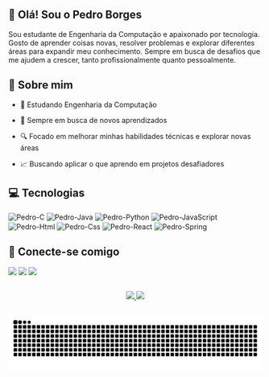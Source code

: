 ## 👋 Olá! Sou o Pedro Borges 

   Sou estudante de Engenharia da Computação e apaixonado por tecnologia. Gosto de aprender coisas novas, resolver problemas e explorar diferentes áreas para expandir meu conhecimento. Sempre em busca de desafios que me ajudem a crescer, tanto profissionalmente quanto pessoalmente.

## 🚀 Sobre mim
- 🎯 Estudando Engenharia da Computação

- 🌱 Sempre em busca de novos aprendizados

- 🔍 Focado em melhorar minhas habilidades técnicas e explorar novas áreas

- 📈 Buscando aplicar o que aprendo em projetos desafiadores

## 💻 Tecnologias
<div style="display: inline_block;">
  <img align="center" alt="Pedro-C" height="30" width="40" src="https://cdn.jsdelivr.net/gh/devicons/devicon@latest/icons/c/c-original.svg">
  <img align="center" alt="Pedro-Java" height="30" width="40" src="https://cdn.jsdelivr.net/gh/devicons/devicon@latest/icons/java/java-original.svg" />
  <img align="center" alt="Pedro-Python" height="30" width="40" src="https://cdn.jsdelivr.net/gh/devicons/devicon@latest/icons/python/python-original.svg" />
  <img align="center" alt="Pedro-JavaScript" height="30" width="40" src="https://cdn.jsdelivr.net/gh/devicons/devicon@latest/icons/javascript/javascript-original.svg" />
  <img align="center" alt="Pedro-Html" height="30" width="40" src="https://cdn.jsdelivr.net/gh/devicons/devicon@latest/icons/html5/html5-original.svg" />   
  <img align="center" alt="Pedro-Css" height="30" width="40" src="https://cdn.jsdelivr.net/gh/devicons/devicon@latest/icons/css3/css3-original.svg" />   
  <img align="center" alt="Pedro-React" height="30" width="40" src="https://cdn.jsdelivr.net/gh/devicons/devicon@latest/icons/react/react-original.svg" />
  <img align="center" alt="Pedro-Spring" height="30" width="40" src="https://cdn.jsdelivr.net/gh/devicons/devicon@latest/icons/spring/spring-original.svg" />
</div>


## 🤝 Conecte-se comigo

<div>
  <a href="https://www.instagram.com/_pedrinbrgs/" target="_blank"><img src="https://img.shields.io/badge/-Instagram-%23E4405F?style=for-the-badge&logo=instagram&logoColor=white" target="_blank"></a>
  <a href = "mailto:pedrobrgss1@gmail.com"><img src="https://img.shields.io/badge/-Gmail-%23333?style=for-the-badge&logo=gmail&logoColor=white" target="_blank"></a>
  <a href="www.linkedin.com/in/pedro-borges-alves-ab328a290" target="_blank"><img src="https://img.shields.io/badge/-LinkedIn-%230077B5?style=for-the-badge&logo=linkedin&logoColor=white" target="_blank">
</div>

##
<div align="center">
  <img src="https://github-readme-stats.vercel.app/api?username=Pedrobrgss&show_icons=true&theme=github_dark&cache_seconds=1800" />
  <img src="https://github-readme-stats.vercel.app/api/top-langs/?username=Pedrobrgss&layout=compact&theme=github_dark&langs_count=10"/> 
</div>

##

<picture align="center">
  <source media="(prefers-color-scheme: dark)" srcset="https://raw.githubusercontent.com/Pedrobrgss/Pedrobrgss/output/github-contribution-grid-snake-dark.svg">
  <source media="(prefers-color-scheme: light)" srcset="https://raw.githubusercontent.com/Pedrobrgss/Pedrobrgss/output/github-contribution-grid-snake-dark.svg">
  <img align="center" alt="github contribution grid snake animation" src="https://raw.githubusercontent.com/Pedrobrgss/Pedrobrgss/output/github-contribution-grid-snake.svg">
</picture>


